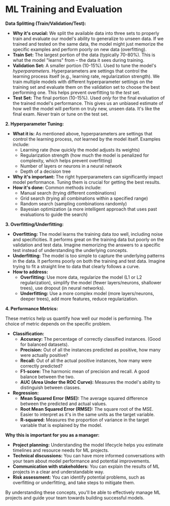 # ML Training and Evaluation

**Data Splitting (Train/Validation/Test):**

* **Why it's crucial:** We split the available data into three sets to properly train and evaluate our model's ability to generalize to unseen data. If we trained and tested on the same data, the model might just memorize the specific examples and perform poorly on new data (overfitting).
* **Train Set:** The largest portion of the data (typically 70-80%). This is what the model "learns" from – the data it sees during training.
* **Validation Set:** A smaller portion (10-15%). Used to tune the model's _hyperparameters_. Hyperparameters are settings that control the learning process itself (e.g., learning rate, regularization strength). We train multiple models with different hyperparameter settings on the training set and evaluate them on the validation set to choose the best performing one. This helps prevent overfitting to the _test_ set.
* **Test Set:** The final portion (10-15%). Used _only_ for the final evaluation of the trained model's performance. This gives us an unbiased estimate of how well the model will perform on truly new, unseen data. It's like the final exam. _Never_ train or tune on the test set.

**2. Hyperparameter Tuning:**

* **What it is:** As mentioned above, hyperparameters are settings that control the learning process, _not_ learned by the model itself. Examples include:
  * Learning rate (how quickly the model adjusts its weights)
  * Regularization strength (how much the model is penalized for complexity, which helps prevent overfitting)
  * Number of layers or neurons in a neural network
  * Depth of a decision tree
* **Why it's important:** The right hyperparameters can significantly impact model performance. Tuning them is crucial for getting the best results.
* **How it's done:** Common methods include:
  * Manual search (trying different combinations)
  * Grid search (trying all combinations within a specified range)
  * Random search (sampling combinations randomly)
  * Bayesian optimization (a more intelligent approach that uses past evaluations to guide the search)

**3. Overfitting/Underfitting:**

* **Overfitting:** The model learns the training data _too_ well, including noise and specificities. It performs great on the training data but poorly on the validation and test data. Imagine memorizing the answers to a specific test instead of understanding the underlying concepts.
* **Underfitting:** The model is too simple to capture the underlying patterns in the data. It performs poorly on both the training and test data. Imagine trying to fit a straight line to data that clearly follows a curve.
* **How to address:**
  * **Overfitting:** Use more data, regularize the model (L1 or L2 regularization), simplify the model (fewer layers/neurons, shallower trees), use dropout (in neural networks).
  * **Underfitting:** Use a more complex model (more layers/neurons, deeper trees), add more features, reduce regularization.

**4. Performance Metrics:**

These metrics help us quantify how well our model is performing. The choice of metric depends on the specific problem.

* **Classification:**
  * **Accuracy:** The percentage of correctly classified instances. (Good for balanced datasets).
  * **Precision:** Out of all the instances predicted as positive, how many were actually positive?
  * **Recall:** Out of all the actual positive instances, how many were correctly predicted?
  * **F1-score:** The harmonic mean of precision and recall. A good balance between the two.
  * **AUC (Area Under the ROC Curve):** Measures the model's ability to distinguish between classes.
* **Regression:**
  * **Mean Squared Error (MSE):** The average squared difference between the predicted and actual values.
  * **Root Mean Squared Error (RMSE):** The square root of the MSE. Easier to interpret as it's in the same units as the target variable.  &#x20;
  * **R-squared:** Measures the proportion of variance in the target variable that is explained by the model.  &#x20;

**Why this is important for you as a manager:**

* **Project planning:** Understanding the model lifecycle helps you estimate timelines and resource needs for ML projects.
* **Technical discussions:** You can have more informed conversations with your team about model performance and potential improvements.
* **Communication with stakeholders:** You can explain the results of ML projects in a clear and understandable way.
* **Risk assessment:** You can identify potential problems, such as overfitting or underfitting, and take steps to mitigate them.

By understanding these concepts, you'll be able to effectively manage ML projects and guide your team towards building successful models.

